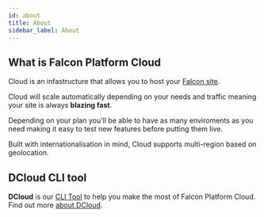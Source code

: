 ```yaml
---
id: about
title: About
sidebar_label: About
---
```


## What is Falcon Platform Cloud

Cloud is an infastructure that allows you to host your <a href="https://deity.io" target="_blank" rel="noreferrer noopener"> Falcon site</a>.

Cloud will scale automatically depending on your needs and traffic meaning your site is always **blazing fast**.

Depending on your plan you'll be able to have as many enviroments as you need making it easy to test new features before putting them live.

Built with internationalisation in mind, Cloud supports multi-region based on geolocation.


## DCloud CLI tool

**DCloud** is our <a href="https://www.w3schools.com/whatis/whatis_cli.asp">CLI Tool</a> to help you make the most of Falcon Platform Cloud. Find out more [about DCloud](../getting-started/dcloud).
